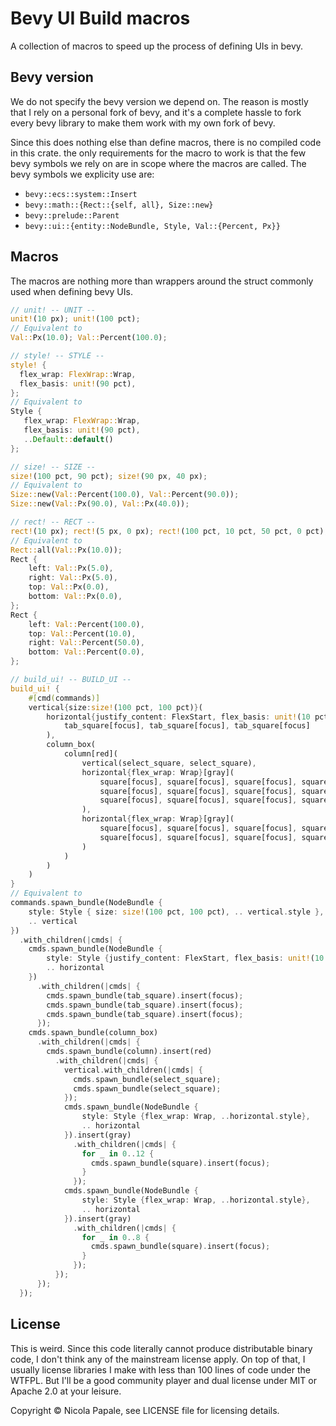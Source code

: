 # Bevy UI Build macros

A collection of macros to speed up the process of defining UIs in bevy.

## Bevy version

We do not specify the bevy version we depend on. The reason is mostly that I
rely on a personal fork of bevy, and it's a complete hassle to fork every
bevy library to make them work with my own fork of bevy.

Since this does nothing else than define macros, there is no compiled code in
this crate. the only requirements for the macro to work is that the few bevy
symbols we rely on are in scope where the macros are called. The bevy symbols we
explicity use are:

* `bevy::ecs::system::Insert`
* `bevy::math::{Rect::{self, all}, Size::new}`
* `bevy::prelude::Parent`
* `bevy::ui::{entity::NodeBundle, Style, Val::{Percent, Px}}`

## Macros

The macros are nothing more than wrappers around the struct commonly used when
defining bevy UIs.

```rust
// unit! -- UNIT --
unit!(10 px); unit!(100 pct); 
// Equivalent to
Val::Px(10.0); Val::Percent(100.0);

// style! -- STYLE --
style! {
  flex_wrap: FlexWrap::Wrap,
  flex_basis: unit!(90 pct),
};
// Equivalent to
Style {
   flex_wrap: FlexWrap::Wrap,
   flex_basis: unit!(90 pct),
   ..Default::default()
};

// size! -- SIZE --
size!(100 pct, 90 pct); size!(90 px, 40 px);
// Equivalent to
Size::new(Val::Percent(100.0), Val::Percent(90.0));
Size::new(Val::Px(90.0), Val::Px(40.0));

// rect! -- RECT --
rect!(10 px); rect!(5 px, 0 px); rect!(100 pct, 10 pct, 50 pct, 0 pct);
// Equivalent to
Rect::all(Val::Px(10.0));
Rect {
    left: Val::Px(5.0),
    right: Val::Px(5.0),
    top: Val::Px(0.0),
    bottom: Val::Px(0.0),
};
Rect {
    left: Val::Percent(100.0),
    top: Val::Percent(10.0),
    right: Val::Percent(50.0),
    bottom: Val::Percent(0.0),
};

// build_ui! -- BUILD_UI --
build_ui! {
    #[cmd(commands)]
    vertical{size:size!(100 pct, 100 pct)}(
        horizontal{justify_content: FlexStart, flex_basis: unit!(10 pct)}(
            tab_square[focus], tab_square[focus], tab_square[focus]
        ),
        column_box(
            column[red](
                vertical(select_square, select_square),
                horizontal{flex_wrap: Wrap}[gray](
                    square[focus], square[focus], square[focus], square[focus],
                    square[focus], square[focus], square[focus], square[focus],
                    square[focus], square[focus], square[focus], square[focus]
                ),
                horizontal{flex_wrap: Wrap}[gray](
                    square[focus], square[focus], square[focus], square[focus],
                    square[focus], square[focus], square[focus], square[focus]
                )
            )
        )
    )
}
// Equivalent to
commands.spawn_bundle(NodeBundle {
    style: Style { size: size!(100 pct, 100 pct), .. vertical.style },
    .. vertical
})
  .with_children(|cmds| {
    cmds.spawn_bundle(NodeBundle {
        style: Style {justify_content: FlexStart, flex_basis: unit!(10 pct), .. horizontal.style },
        .. horizontal
    })
      .with_children(|cmds| {
        cmds.spawn_bundle(tab_square).insert(focus);
        cmds.spawn_bundle(tab_square).insert(focus);
        cmds.spawn_bundle(tab_square).insert(focus);
      });
    cmds.spawn_bundle(column_box)
      .with_children(|cmds| {
        cmds.spawn_bundle(column).insert(red)
          .with_children(|cmds| {
            vertical.with_children(|cmds| {
              cmds.spawn_bundle(select_square);
              cmds.spawn_bundle(select_square);
            });
            cmds.spawn_bundle(NodeBundle {
                style: Style {flex_wrap: Wrap, ..horizontal.style},
                .. horizontal
            }).insert(gray)
              .with_children(|cmds| {
                for _ in 0..12 {
                  cmds.spawn_bundle(square).insert(focus);
                }
              });
            cmds.spawn_bundle(NodeBundle {
                style: Style {flex_wrap: Wrap, ..horizontal.style},
                .. horizontal
            }).insert(gray)
              .with_children(|cmds| {
                for _ in 0..8 {
                  cmds.spawn_bundle(square).insert(focus);
                }
              });
          });
      });
  });
```

## License

This is weird. Since this code literally cannot produce distributable binary
code, I don't think any of the mainstream license apply. On top of that, I
usually license libraries I make with less than 100 lines of code under the
WTFPL. But I'll be a good community player and dual license under MIT or Apache
2.0 at your leisure.

Copyright © Nicola Papale, see LICENSE file for licensing details.
